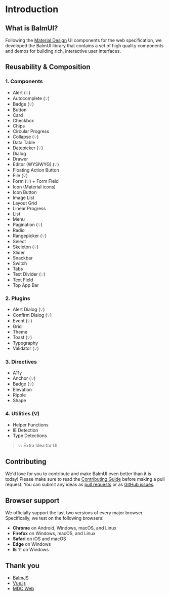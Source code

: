 # Introduction

## What is BalmUI?

Following the [Material Design](https://material.io/components/) UI components for the web specification, we developed the BalmUI library that contains a set of high quality components and demos for building rich, interactive user interfaces.

## Reusability & Composition

### 1. Components

- Alert (💡)
- Autocomplete (💡)
- Badge (💡)
- Button
- Card
- Checkbox
- Chips
- Circular Progress
- Collapse (💡)
- Data Table
- Datepicker (💡)
- Dialog
- Drawer
- Editor (WYSIWYG) (💡)
- Floating Action Button
- File (💡)
- Form (💡) + Form Field
- Icon (Material icons)
- Icon Button
- Image List
- Layout Grid
- Linear Progress
- List
- Menu
- Pagination (💡)
- Radio
- Rangepicker (💡)
- Select
- Skeleton (💡)
- Slider
- Snackbar
- Switch
- Tabs
- Text Divider (💡)
- Text Field
- Top App Bar

### 2. Plugins

- Alert Dialog (💡)
- Confirm Dialog (💡)
- Event (💡)
- Grid
- Theme
- Toast (💡)
- Typography
- Validator (💡)

### 3. Directives

- A11y
- Anchor (💡)
- Badge (💡)
- Elevation
- Ripple
- Shape

### 4. Utilities (💡)

- Helper Functions
- IE Detection
- Type Detections

> 💡: Extra Idea for UI

## Contributing

We'd love for you to contribute and make BalmUI even better than it is today! Please make sure to read the [Contributing Guide](https://github.com/balmjs/balm-ui/blob/master/CONTRIBUTING.md) before making a pull request. You can submit any ideas as [pull requests](https://github.com/balmjs/balm-ui/pulls) or as [GitHub issues](https://github.com/balmjs/balm-ui/issues).

## Browser support

We officially support the last two versions of every major browser. Specifically, we test on the following browsers:

- **Chrome** on Android, Windows, macOS, and Linux
- **Firefox** on Windows, macOS, and Linux
- **Safari** on iOS and macOS
- **Edge** on Windows
- **IE** 11 on Windows

## Thank you

- [BalmJS](https://balmjs.com/)
- [Vue.js](https://vuejs.org/)
- [MDC Web](https://material.io/components/)
